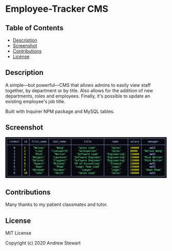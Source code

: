 # Employee-Tracker CMS

## Table of Contents

* [Description](#description)
* [Screenshot](#screenshot)
* [Contributions](#contributions)
* [License](#license)


## Description

A simple—but powerful—CMS that allows admins to easily view staff together, by department or by title. Also allows for the addition of new departments, roles and employees. Finally, it's possible to update an existing employee's job title.

Built with Inquirer NPM package and MySQL tables.


## Screenshot

![Note Taker UI](images/employee-table.png)


## Contributions

Many thanks to my patient classmates and tutor.


## License

MIT License

Copyright (c) 2020 Andrew Stewart

